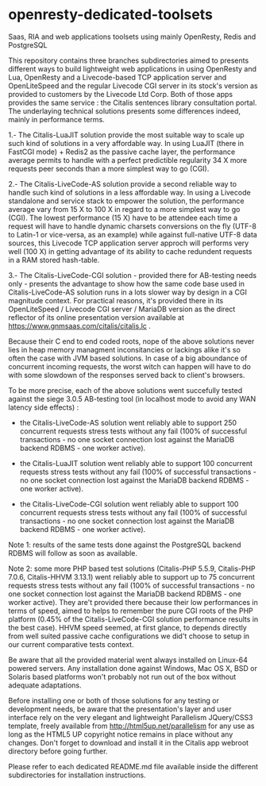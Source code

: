 # openresty-dedicated-toolsets
Saas, RIA and web applications toolsets using mainly OpenResty, Redis and PostgreSQL

This repository contains three branches subdirectories aimed to presents different ways to build lightweight web applications in using OpenResty and Lua, OpenResty and a Livecode-based TCP application server and OpenLiteSpeed and the regular Livecode CGI server in its stock's version as provided to customers by the Livecode Ltd Corp. Both of those apps provides the same service : the Citalis sentences library consultation portal. The underlaying technical solutions presents some differences indeed, mainly in performance terms.

1.- The Citalis-LuaJIT solution provide the most suitable way to scale up such kind of solutions in a very affordable way. In using LuaJIT (there in FastCGI mode) + Redis2 as the passive cache layer, the performance average permits to handle with a perfect predictible regularity 34 X more requests peer seconds than a more simplest way to go (CGI).

2.- The Citalis-LiveCode-AS solution provide a second reliable way to handle such kind of solutions in a less affordable way. In using a Livecode standalone and service stack to empower the solution, the performance average vary from 15 X to 100 X in regard to a more simplest way to go (CGI). The lowest performance (15 X) have to be attendee each time a request will have to handle dynamic charsets conversions on the fly (UTF-8 to Latin-1 or vice-versa, as an example) while against full-native UTF-8 data sources, this Livecode TCP application server approch will performs very well (100 X) in getting advantage of its ability to cache redundent requests in a RAM stored hash-table.

3.- The Citalis-LiveCode-CGI solution - provided there for AB-testing needs only - presents the advantage to show how the same code base used in Citalis-LiveCode-AS solution runs in a lots slower way by design in a CGI magnitude context. For practical reasons, it's provided there in its OpenLiteSpeed / Livecode CGI server / MariaDB version as the direct reflector of its online presentation version available at https://www.gnmsaas.com/citalis/citalis.lc .

Because their C end to end coded roots, nope of the above solutions never lies in heap memory managment inconsitancies or lackings alike it's so often the case with JVM based solutions. In case of a big aboundance of concurrent incoming requests, the worst witch can happen will have to do with some slowdown of the responses served back to client's browsers. 

To be more precise, each of the above solutions went succefully tested against the siege 3.0.5 AB-testing tool (in localhost mode to avoid any WAN latency side effects) :

- the Citalis-LiveCode-AS solution went reliably able to support 250 concurrent requests stress tests without any fail (100% of successful transactions - no one socket connection lost against the MariaDB backend RDBMS - one worker active).

- the Citalis-LuaJIT solution went reliably able to support 100 concurrent requests stress tests without any fail (100% of successful transactions - no one socket connection lost against the MariaDB backend RDBMS - one worker active).

- the Citalis-LiveCode-CGI solution went reliably able to support 100 concurrent requests stress tests without any fail (100% of successful transactions - no one socket connection lost against the MariaDB backend RDBMS - one worker active).

Note 1: results of the same tests done against the PostgreSQL backend RDBMS will follow as soon as available.

Note 2: some more PHP based test solutions (Citalis-PHP 5.5.9, Citalis-PHP 7.0.6, Citalis-HHVM 3.13.1) went reliably able to support up to 75 concurrent requests stress tests without any fail (100% of successful transactions - no one socket connection lost against the MariaDB backend RDBMS - one worker active). They are't provided there because their low performances in terms of speed, aimed to helps to remember the pure CGI roots of the PHP platform (0.45% of the Citalis-LiveCode-CGI solution performance results in the best case). HHVM speed seemed, at first glance, to depends directly from well suited passive cache configurations we did't choose to setup in our current comparative tests context.

Be aware that all the provided material went always installed on Linux-64 powered servers. Any installation done against Windows, Mac OS X, BSD or Solaris based platforms won't probably not run out of the box without adequate adaptations.

Before installing one or both of those solutions for any testing or development needs, be aware that the presentation's layer and user interface rely on the very elegant and lightweight Parallelism JQuery/CSS3 template, freely available from http://html5up.net/parallelism for any use as long as the HTML5 UP copyright notice remains in place without any changes. Don't forget to download and install it in the Citalis app webroot directory before going further.

Please refer to each dedicated README.md file available inside the different subdirectories for installation instructions.
